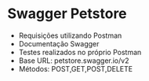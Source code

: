 # Swagger Petstore

- Requisições utilizando Postman
- Documentação Swagger
- Testes realizados no próprio Postman
- Base URL: petstore.swagger.io/v2
- Métodos: POST,GET,POST,DELETE
